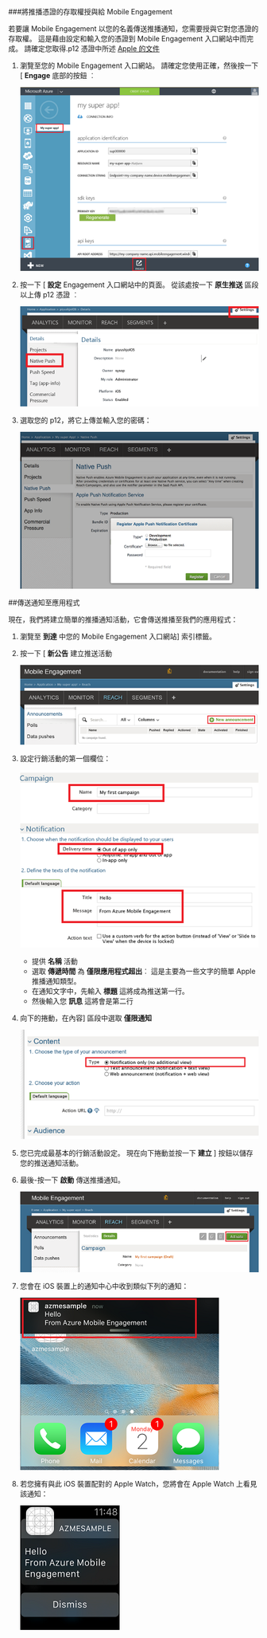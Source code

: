 ###將推播憑證的存取權授與給 Mobile Engagement

若要讓 Mobile Engagement 以您的名義傳送推播通知，您需要授與它對您憑證的存取權。 這是藉由設定和輸入您的憑證到 Mobile Engagement 入口網站中而完成。 請確定您取得.p12 憑證中所述 [Apple 的文件](https://developer.apple.com/library/prerelease/ios/documentation/IDEs/Conceptual/AppDistributionGuide/AddingCapabilities/AddingCapabilities.html#//apple_ref/doc/uid/TP40012582-CH26-SW6)

1. 瀏覽至您的 Mobile Engagement 入口網站。 請確定您使用正確，然後按一下 [ **Engage** 底部的按鈕 ︰

    ![](./media/mobile-engagement-ios-send-push/engage-button.png)

2. 按一下 [ **設定** Engagement 入口網站中的頁面。 從該處按一下 **原生推送** 區段以上傳 p12 憑證 ︰

    ![](./media/mobile-engagement-ios-send-push/engagement-portal.png)

3. 選取您的 p12，將它上傳並輸入您的密碼：

    ![](./media/mobile-engagement-ios-send-push/native-push-settings.png)

##<a id="send"></a>傳送通知至應用程式

現在，我們將建立簡單的推播通知活動，它會傳送推播至我們的應用程式：

1. 瀏覽至 **到達** 中您的 Mobile Engagement 入口網站] 索引標籤。

2. 按一下 [ **新公告** 建立推送活動

    ![](./media/mobile-engagement-ios-send-push/new-announcement.png)

3. 設定行銷活動的第一個欄位：

    ![](./media/mobile-engagement-ios-send-push/campaign-first-params.png)

    -   提供 **名稱** 活動 
    -   選取 **傳遞時間** 為 **僅限應用程式超出**︰ 這是主要為一些文字的簡單 Apple 推播通知類型。
    -   在通知文字中，先輸入 **標題** 這將成為推送第一行。
    -   然後輸入您 **訊息** 這將會是第二行

4. 向下的捲動，在內容] 區段中選取 **僅限通知**

    ![](./media/mobile-engagement-ios-send-push/campaign-content.png)

5. 您已完成最基本的行銷活動設定。 現在向下捲動並按一下 **建立** ] 按鈕以儲存您的推送通知活動。 

6. 最後-按一下 **啟動** 傳送推播通知。 

    ![](./media/mobile-engagement-ios-send-push/campaign-activate.png)

7. 您會在 iOS 裝置上的通知中心中收到類似下列的通知：

    ![](./media/mobile-engagement-ios-send-push/iphone-notification.png)

8. 若您擁有與此 iOS 裝置配對的 Apple Watch，您將會在 Apple Watch 上看見該通知：

    ![](./media/mobile-engagement-ios-send-push/apple-watch.png)


 

 


